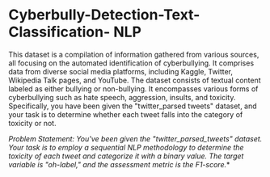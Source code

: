 # Cyberbully-Detection-Text-Classification- NLP
This dataset is a compilation of information gathered from various sources, all focusing on the automated identification of cyberbullying. It comprises data from diverse social media platforms, including Kaggle, Twitter, Wikipedia Talk pages, and YouTube. The dataset consists of textual content labeled as either bullying or non-bullying. It encompasses various forms of cyberbullying such as hate speech, aggression, insults, and toxicity. Specifically, you have been given the "twitter_parsed tweets" dataset, and your task is to determine whether each tweet falls into the category of toxicity or not.

*Problem Statement:
You've been given the "twitter_parsed_tweets" dataset. Your task is to employ a sequential NLP methodology to determine the toxicity of each tweet and categorize it with a binary value. The target variable is "oh-label," and the assessment metric is the F1-score.**

